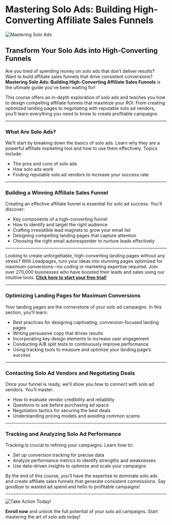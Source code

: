 # Mastering Solo Ads: Building High-Converting Affiliate Sales Funnels

![Mastering Solo Ads](https://soloadmasterclass.com/wp-content/uploads/2023/11/Leadpages-Templates-Wide-728x90-1.jpg)

## Transform Your Solo Ads into High-Converting Funnels

Are you tired of spending money on solo ads that don’t deliver results? Want to build affiliate sales funnels that drive consistent conversions? **Mastering Solo Ads: Building High-Converting Affiliate Sales Funnels** is the ultimate guide you’ve been waiting for!

This course offers an in-depth exploration of solo ads and teaches you how to design compelling affiliate funnels that maximize your ROI. From creating optimized landing pages to negotiating with reputable solo ad vendors, you’ll learn everything you need to know to create profitable campaigns.

---

### What Are Solo Ads?

We’ll start by breaking down the basics of solo ads. Learn why they are a powerful affiliate marketing tool and how to use them effectively. Topics include:

- The pros and cons of solo ads
- How solo ads work
- Finding reputable solo ad vendors to increase your success rate

---

### Building a Winning Affiliate Sales Funnel

Creating an effective affiliate funnel is essential for solo ad success. You’ll discover:

- Key components of a high-converting funnel
- How to identify and target the right audience
- Crafting irresistible lead magnets to grow your email list
- Designing compelling landing pages that capture attention
- Choosing the right email autoresponder to nurture leads effectively

---

Looking to create unforgettable, high-converting landing pages without any stress? With Leadpages, turn your ideas into stunning pages optimized for maximum conversions—no coding or marketing expertise required. Join over 270,000 businesses who have boosted their leads and sales using our intuitive tools. **[Click here to start your free trial!](https://bit.ly/LEadPages)**

---

### Optimizing Landing Pages for Maximum Conversions

Your landing pages are the cornerstone of your solo ad campaigns. In this section, you’ll learn:

- Best practices for designing captivating, conversion-focused landing pages
- Writing persuasive copy that drives results
- Incorporating key design elements to increase user engagement
- Conducting A/B split tests to continuously improve performance
- Using tracking tools to measure and optimize your landing page’s success

---

### Contacting Solo Ad Vendors and Negotiating Deals

Once your funnel is ready, we’ll show you how to connect with solo ad vendors. You’ll master:

- How to evaluate vendor credibility and reliability
- Questions to ask before purchasing ad space
- Negotiation tactics for securing the best deals
- Understanding pricing models and avoiding common scams

---

### Tracking and Analyzing Solo Ad Performance

Tracking is crucial to refining your campaigns. Learn how to:

- Set up conversion tracking for precise data
- Analyze performance metrics to identify strengths and weaknesses
- Use data-driven insights to optimize and scale your campaigns

By the end of this course, you’ll have the expertise to dominate solo ads and create affiliate sales funnels that generate consistent commissions. Say goodbye to wasted ad spend and hello to profitable campaigns!

---

![Take Action Today!](https://soloadmasterclass.com/wp-content/uploads/2023/11/Leadpages-Templates-Wide-728x90-1.jpg)

**Enroll now** and unlock the full potential of your solo ad campaigns. Start mastering the art of solo ads today!
